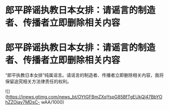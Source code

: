 # 郎平辟谣执教日本女排：请谣言的制造者、传播者立即删除相关内容

# 郎平辟谣执教日本女排：请谣言的制造者、传播者立即删除相关内容

“郎平执教日本女排”纯属谣言。请谣言的制造者、传播者立即删除相关内容，我将保留追究相关方法律责任的权利。

![](https://inews.gtimg.com/news_bt/OYtGFBmZXqYspG85BfTgEUkQl47BbYOhZZOjay7MDsC-
wAA/1000)

